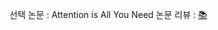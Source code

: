 선택 논문 : Attention is All You Need
논문 리뷰 : [📚](https://aware-option-ea8.notion.site/Attention-Is-All-You-Need-47fc89d68fab46eb89fab2b65e27d38e?pvs=4)
